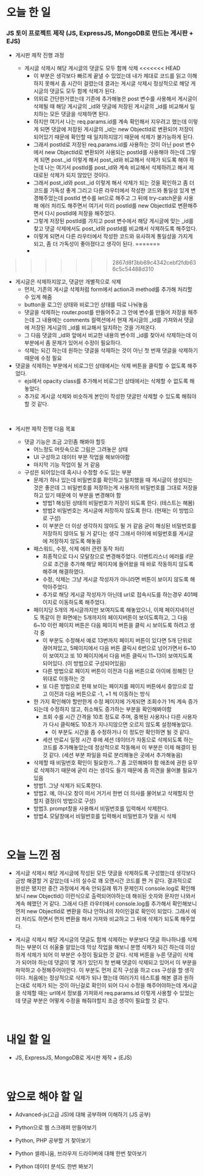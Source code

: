 # 오늘 한 일

### JS 토이 프로젝트 제작 (JS, ExpressJS, MongoDB로 만드는 게시판 + EJS)

- 게시판 제작 진행 과정

  - 게시글 삭제시 해당 게시글의 댓글도 모두 함께 삭제
<<<<<<< HEAD
    - 이 부분은 생각보다 빠르게 끝낼 수 있었는데 내가 제대로 코드를 읽고 이해하지 못해서 좀 시간이 걸렸는데 결과는 게시글 삭제시 정상적으로 해당 게시글의 댓글도 모두 함께 삭제가 된다.
    - 의외로 간단한거였는데 기존에 추가해놓은 post 변수를 사용해서 게시글이 삭제될 때 해당 게시글의 \_id와 댓글에 저장된 게시글의 \_id를 비교해서 일치하는 모든 댓글을 삭제하면 된다.
    - 하지만 여기서 나는 req.params.id를 계속 확인해서 지우려고 했는데 이렇게 되면 댓글에 저장된 게시글의 \_id는 new ObjectId로 변환되어 저장이 되어있기 때문에 확인할 때 일치하지않기 때문에 삭제가 불가능하게 된다.
    - 그래서 postId로 저장된 req.params.id를 사용하는 것이 아닌 post 변수에서 new ObjectId로 변환되어 사용되는 postId를 사용해야 하는데 그렇게 되면 post.\_id 이렇게 해서 post_id와 비교해서 삭제가 되도록 해야 하는데 나는 여기서 postId를 post_id와 계속 비교해서 삭제하려고 해서 제대로된 삭제가 되지 않았던 것이다.
    - 그래서 post_id와 post.\_id 이렇게 해서 삭제가 되는 것을 확인하고 좀 더 코드를 가독성 좋게 그리고 다른 라우터에서 작성한 코드와 통일성 있게 변경해주었는데 postId 변수를 let으로 해주고 그 뒤에 try-catch문을 사용해 에러 처리도 해주면서 여기서 미리 postId를 new ObjectId로 변환해주면서 다시 postId에 저장을 해주었다.
    - 그렇게 저장된 postId를 가지고 post 변수에서 해당 게시글에 맞는 \_id를 찾고 댓글 삭제에서도 post_id와 postId를 비교해서 삭제하도록 해주었다.
    - 이렇게 되면서 다른 라우터에서 작성한 코드와 유사하게 통일성을 가지게 되고, 좀 더 가독성이 좋아졌다고 생각이 된다.
=======
    -
>>>>>>> 2867d8f3bb69c4342cebf2fdb636c5c54488d310
  - 게시글은 삭제하지않고, 댓글만 개별적으로 삭제
    - 먼저, 기존의 게시글 삭제처럼 form에서 action과 method를 추가해 처리할 수 있게 해줌
    - button을 로그인 상태와 비로그인 상태를 따로 나눠놓음
    - 댓글을 삭제하는 router.post를 만들어주고 그 안에 변수를 만들어 저장을 해주는데 그 내용에는 comments 컬렉션에서 현재 게시글의 \_id를 가져와서 댓글에 저장된 게시글의 \_id를 비교해서 일치하는 것을 가져온다.
    - 그 다음 댓글의 \_id와 앞에서 비교한 내용의 변수의 \_id를 찾아서 삭제하는데 이 부분에서 좀 문제가 있어서 수정이 필요하다.
    - 삭제는 되긴 하는데 원하는 댓글을 삭제하는 것이 아닌 첫 번재 댓글을 삭제하기 때문에 수정 필요
  - 댓글을 삭제하는 부분에서 비로그인 상태에서는 삭제 버튼을 클릭할 수 없도록 해주었다.
    - ejs에서 opacity class를 추가해서 비로그인 상태에서는 삭제할 수 없도록 해놓았다.
    - 추가로 게시글 삭제와 비슷하게 본인이 작성한 댓글만 삭제할 수 있도록 해줘야할 것 같다.

  <br />

- 게시판 제작 진행 다음 목표

  - 댓글 기능은 조금 고민좀 해봐야 할듯
    - 어느정도 머릿속으로 그림은 그려놓은 상태
    - UI 구성하고 데이터 부분 작업을 해보아야함
    - 마지막 기능 작업이 될 거 같음
  - 구성은 되어있는데 혹시나 수정할 수도 있는 부분
    - 문제가 하나 있는데 비밀번호를 확인하고 일치했을 때 게시글이 생성되는 것은 좋은데 그 비밀번호를 저장하는게 사용자의 비밀번호를 그대로 저장을 하고 있기 때문에 이 부분을 변경해야 함
      - 방법1 해싱된 상태의 비밀번호가 저장이 되도록 한다. (테스트는 해봄)
      - 방법2 비밀번호는 게시글에 저장하지 않도록 한다. (현재는 이 방법으로 구성)
      - 이 부분은 더 이상 생각하지 않아도 될 거 같음 굳이 해싱된 비밀번호를 저장하지 않아도 될 거 같다는 생각 그래서 아이에 비밀번호를 게시글에 저장하지 않도록 해놓음
    - 패스워드, 수정, 삭제 에러 관련 동작 처리
      - 최종적으로 다시 모달창으로 변경해주었다. 이벤트리스너 에러를 if문으로 조건을 추가해 해당 페이지에 들어왔을 때 바로 작동하지 않도록 해주며 해결하였다.
      - 수정, 삭제는 그냥 게시글 작성자가 아니라면 버튼이 보이지 않도록 해 막아주었다.
      - 추가로 해당 게시글 작성자가 아닌데 url로 접속시도를 하는경우 401페이지로 이동하도록 해주었다.
    - 페이지당 5개의 게시글까지만 보여지도록 해놓았으니, 이제 페이지네이션도 똑같이 한 화면에는 5개까지의 페이지버튼이 보이도록하고, 그 다음 6~10 이런 페이지 버튼은 다음 페이지 버튼을 클릭 시 보이도록 하려고 생각 중
      - 이 부분도 수정해서 예로 13번까지 페이지 버튼이 있다면 5개 단위로 끊어져있고, 5페이지에서 다음 버튼 클릭시 6번으로 넘어가면서 6~10이 보여지고 또 10 페이지에서 다음 버튼 클릭시 11~13이 보여지도록 되어있다. (이 방법으로 구성되어있음)
      - 다른 방법으로 페이지 버튼이 이전과 다음 버튼으로 아이에 정해진 단위대로 이동하는 것
      - 또 다른 방법으로 현재 보이는 페이지를 페이지 버튼에서 중앙으로 잡고 이전과 다음 버튼으로 -1, +1 씩 이동하는 방식
    - 한 가지 확인해야 할만한게 수정 페이지에 가게되면 조회수가 1씩 계속 증가되는데 수정하지 않고, 취소해도 증가하는 부분을 확인해봐야함
      - 조회 수를 시간 간격을 10초 정도로 주며, 중복된 사용자나 다른 사용자가 다시 클릭해도 10초가 지나지않으면 오르지 않도록 설정해놓았다.
        - 이 부분도 시간을 좀 수정하거나 이 정도만 확인하면 될 것 같다.
      - 세션 만료시 일정 시간 후에 세션 데이터가 자동으로 삭제되도록 하는 코드를 추가해놓았는데 정상적으로 작동해서 이 부분은 이제 해결이 된 것 같다. (세션 부분 파일을 따로 분리해놓은 곳에서 추가해놓음)
    - 삭제할 때 비밀번호 확인이 필요한가...? 좀 고민해봐야 함 애초에 권한 유무로 삭제하기 때문에 굳이 라는 생각도 들기 때문에 좀 의견을 물어볼 필요가 있음
    - 방법1. 그냥 삭제가 되도록한다.
    - 방법2. 예, 아니오 창이 떠서 거기서 한번 더 의사를 물어보고 삭제할지 안할지 결정(이 방법으로 구성)
    - 방법3. prompt창을 사용해서 비밀번호를 입력해서 삭제한다.
    - 방법4. 모달창에서 비밀번호를 입력해서 비밀번호가 맞을 시 삭제

<br />

# 오늘 느낀 점

- 게시글 삭제시 해당 게시글에 작성된 모든 댓글을 삭제하도록 구성했는데 생각보다 금방 해결할 거 같았는데 나의 실수로 꽤 오랜시간 코드를 짠 거 같다. 결과적으로 완성은 됐지만 중간 과정에서 계속 안되길래 뭐가 문제인지 console.log로 확인해보니 new ObjectId() 이런식으로 출력되어야하는데 해쉬된 숫자와 문자만 나와서 계속 헤맸던 거 같다. 그래서 다른 라우터에서 console.log를 추가해서 확인해보니 먼저 new ObjectId로 변환을 하냐 안하냐의 차이인걸로 확인이 되었다. 그래서 에러 처리도 하면서 먼저 변환을 해서 가져와 비교하고 그 뒤에 삭제가 되도록 해주었다.

- 게시글 삭제시 해당 게시글의 댓글도 함께 삭제하는 부분보다 댓글 하나하나를 삭제하는 부분이 더 쉬울줄 알았는데 막상 작업을 해보니 분명 삭제가 되긴 하는데 이상하게 삭제가 되어 이 부분은 수정이 필요한 것 같다. 삭제 버튼을 누른 댓글이 삭제가 되어야 하는데 댓글이 몇 개가 있던지 첫 번째 댓글이 삭제되고 있어서 이 부분을 파악하고 수정해주어야한다. 이 부분도 먼저 로직 구성을 하고 css 구성을 할 생각이다. 처음에는 정상적으로 삭제가 되나 했는데 여러가지 테스트를 해본 결과 원하는대로 삭제가 되는 것이 아닌걸로 확인이 되어 다시 수정을 해주어야하는데 게시글을 삭제할 때는 url에서 정보를 가져와서 req.params.id 이렇게 사용할 수 있었는데 댓글 부분은 어떻게 수정을 해줘야할지 조금 생각이 필요할 것 같다.

<br />

# 내일 할 일

- JS, ExpressJS, MongoDB로 게시판 제작 + (EJS)

<br />

# 앞으로 해야 할 일

- Advanced-js(고급 JS)에 대해 공부하며 이해하기 (JS 공부)

- Python으로 웹 스크래퍼 만들어보기

- Python, PHP 공부할 거 찾아보기

- Python 셀레니움, 브라우저 드라이버에 대해 한번 찾아보기

- Python 데이터 분석도 한번 봐보기
